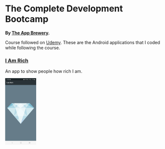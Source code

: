 # The Complete Development Bootcamp
**By [The App Brewery](https://www.appbrewery.co/).**

Course followed on [Udemy](https://www.udemy.com/course/flutter-bootcamp-with-dart). These are the Android applications that I coded while following the course.

### [I Am Rich](./IAmRich/)
An app to show people how rich I am.

<img src="Screenshots/IAmRich.jpg" width="100">
